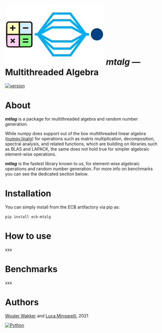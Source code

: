 # ![](mtalg/__res/_MTA.png) *mtalg* — Multithreaded Algebra 

[![version](https://img.shields.io/badge/version-0.0.1-success.svg)](#)

# About

***mtlag*** is a package for multithreaded algebra and random number generation.

While numpy does support out of the box multithreaded linear algebra 
([numpy.linalg](https://numpy.org/doc/stable/reference/routines.linalg.html)) 
for operations such as matrix multiplication, decomposition, spectral analysis, 
and related functions, which are building on libraries such as BLAS and LAPACK, 
the same does not hold true for simpler algebraic element-wise operations.

***mtlag*** is the fastest library known to us, for element-wise algebraic operations 
and random number generation. For more info on benchmarks you can see the dedicated section below.

# Installation

You can simply install from the ECB artifactory via pip as:

`pip install ecb-mtalg`

# How to use

xxx

# Benchmarks

xxx

# Authors
[Wouter Wakker](https://gitlab.sofa.dev/Wouter.Wakker) 
and [Luca Mingarelli](https://gitlab.sofa.dev/Luca.Mingarelli), 
2021

[![Python](https://img.shields.io/static/v1?label=made%20with&message=Python&color=blue&style=for-the-badge&logo=Python&logoColor=white)](#)
